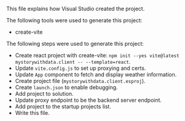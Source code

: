 This file explains how Visual Studio created the project.

The following tools were used to generate this project:
- create-vite

The following steps were used to generate this project:
- Create react project with create-vite: `npm init --yes vite@latest mystorywithdata.client -- --template=react`.
- Update `vite.config.js` to set up proxying and certs.
- Update `App` component to fetch and display weather information.
- Create project file (`mystorywithdata.client.esproj`).
- Create `launch.json` to enable debugging.
- Add project to solution.
- Update proxy endpoint to be the backend server endpoint.
- Add project to the startup projects list.
- Write this file.

